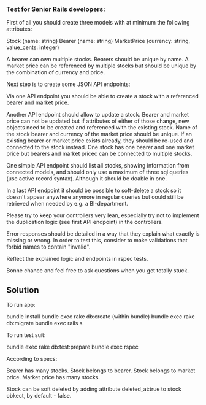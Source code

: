### Test for Senior Rails developers:

First of all you should create three models with at minimum the following attributes:

Stock (name: string)
Bearer (name: string)
MarketPrice (currency: string, value_cents: integer)

A bearer can own multiple stocks. Bearers should be unique by name. A market price can be referenced by multiple stocks but should be unique by the combination of currency and price.

Next step is to create some JSON API endpoints:

Via one API endpoint you should be able to create a stock with a referenced bearer and market price.

Another API endpoint should allow to update a stock. Bearer and market price can not be updated but if attributes of either of those change, new objects need to be created and referenced with the existing stock. Name of the stock bearer and currency of the market price should be unique. If an existing bearer or market price exists already, they should be re-used and connected to the stock instead. One stock has one bearer and one market price but bearers and market pricec can be connected to multiple stocks.

One simple API endpoint should list all stocks, showing information from connected models, and should only use a maximum of three sql queries (use active record syntax). Although it should be doable in one.

In a last API endpoint it should be possible to soft-delete a stock so it doesn't appear anywhere anymore in regular queries but could still be retrieved when needed by e.g. a BI-department.

Please try to keep your controllers very lean, especially try not to implement the duplication logic (see first API endpoint) in the controllers.

Error responses should be detailed in a way that they explain what exactly is missing or wrong. In order to test this, consider to make validations that forbid names to contain "invalid".

Reflect the explained logic and endpoints in rspec tests.

Bonne chance and feel free to ask questions when you get totally stuck.

## Solution

To run app:

bundle install
bundle exec rake db:create (within bundle)
bundle exec rake db:migrate
bundle exec rails s


To run test suit:

bundle exec rake db:test:prepare
bundle exec rspec

According to specs:

Bearer has many stocks.
Stock belongs to bearer.
Stock belongs to market price.
Market price has many stocks.

Stock can be soft deleted by adding attribute deleted_at:true to stock obkect, by default - false.

